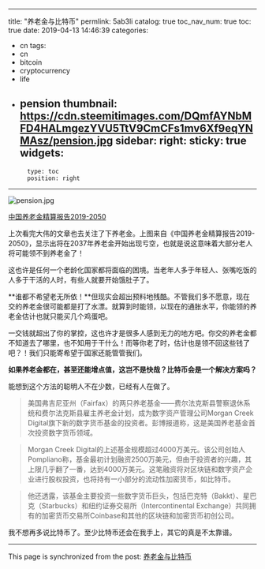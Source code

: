 
---
title: "养老金与比特币"
permlink: 5ab3li
catalog: true
toc_nav_num: true
toc: true
date: 2019-04-13 14:46:39
categories:
- cn
tags:
- cn
- bitcoin
- cryptocurrency
- life
- pension
thumbnail: https://cdn.steemitimages.com/DQmfAYNbMFD4HALmgezYVU5TtV9CmCFs1mv6Xf9eqYNMAsz/pension.jpg
sidebar:
    right:
        sticky: true
widgets:
    -
        type: toc
        position: right
---


![pension.jpg](https://cdn.steemitimages.com/DQmfAYNbMFD4HALmgezYVU5TtV9CmCFs1mv6Xf9eqYNMAsz/pension.jpg)

[中国养老金精算报告2019-2050](http://www.cisscass.org/yanjiucginfo.aspx?ids=26&fl=1)

上次看完大伟的文章也去关注了下养老金。上图来自《中国养老金精算报告2019-2050》，显示出将在2037年养老金开始出现亏空，也就是说这意味着大部分老人将可能领不到养老金了！

这也许是任何一个老龄化国家都将面临的困境。当老年人多于年轻人、张嘴吃饭的人多于干活的人时，有些人就要开始饿肚子了。

**谁都不希望老无所依！**但现实会超出预料地残酷。不管我们多不愿意，现在交的养老金很可能都是打了水漂。就算到时能领，以现在的通胀水平，你能领的养老金估计也就只能买几个鸡蛋吧。

一交钱就超出了你的掌控，这也许才是很多人感到无力的地方吧。你交的养老金都不知道去了哪里，也不知用于干什么！而等你老了时，估计也是领不回这些钱了吧？！我们只能寄希望于国家还能管管我们。

**如果养老金都在，甚至还能增点值，这岂不是快哉？比特币会是一个解决方案吗？**

能想到这个方法的聪明人不在少数，已经有人在做了。

>美国弗吉尼亚州（Fairfax）的两只养老基金——费尔法克斯县警察退休系统和费尔法克斯县雇主养老金计划，成为数字资产管理公司Morgan Creek Digital旗下新的数字货币基金的投资者。彭博报道称，这是美国养老基金首次投资数字货币领域。

>Morgan Creek Digital的上述基金规模超过4000万美元。该公司创始人Pompliano称，基金最初计划融资2500万美元，但由于投资者的兴趣，其上限几乎翻了一番，达到4000万美元。这笔融资将对区块链和数字资产企业进行股权投资，也将持有一小部分的流动性加密货币，如比特币。

>他还透露，该基金主要投资一些数字货币巨头，包括巴克特（Bakkt）、星巴克（Starbucks）和纽约证券交易所（Intercontinental Exchange）共同拥有的加密货币交易所Coinbase和其他的区块链和加密货币初创公司。

我不想再多说比特币了。至少比特币还会在我手上，其它的真是不太靠谱。

- - -

This page is synchronized from the post: [养老金与比特币](https://steemit.com/@lemooljiang/5ab3li)
